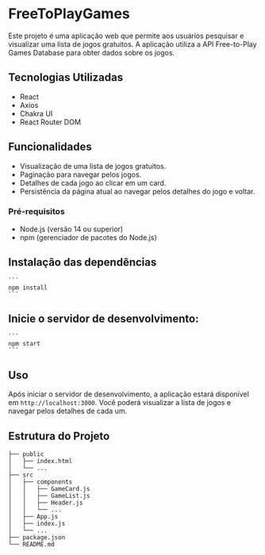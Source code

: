# FreeToPlayGames

Este projeto é uma aplicação web que permite aos usuários pesquisar e visualizar uma lista de jogos gratuitos. A aplicação utiliza a API Free-to-Play Games Database para obter dados sobre os jogos.

## Tecnologias Utilizadas

- React
- Axios
- Chakra UI
- React Router DOM

## Funcionalidades

- Visualização de uma lista de jogos gratuitos.
- Paginação para navegar pelos jogos.
- Detalhes de cada jogo ao clicar em um card.
- Persistência da página atual ao navegar pelos detalhes do jogo e voltar.

### Pré-requisitos

- Node.js (versão 14 ou superior)
- npm (gerenciador de pacotes do Node.js)


## Instalação das dependências
    ```
    npm install
    ```

## Inicie o servidor de desenvolvimento:
    ```
    npm start
    ```

## Uso

Após iniciar o servidor de desenvolvimento, a aplicação estará disponível em `http://localhost:3000`. Você poderá visualizar a lista de jogos e navegar pelos detalhes de cada um.

## Estrutura do Projeto

```plaintext
├── public
│   ├── index.html
│   └── ...
├── src
│   ├── components
│   │   ├── GameCard.js
│   │   ├── GameList.js
│   │   ├── Header.js
│   │   └── ...
│   ├── App.js
│   ├── index.js
│   └── ...
├── package.json
└── README.md
